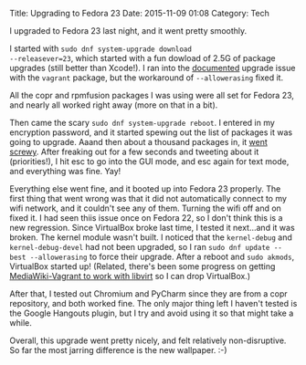Title: Upgrading to Fedora 23
Date: 2015-11-09 01:08
Category: Tech

I upgraded to Fedora 23 last night, and it went pretty smoothly.

I started with <code>sudo dnf system-upgrade download --releasever=23</code>, which started with a fun dowload of 2.5G of package upgrades (still better than Xcode!). I ran into the [documented](https://fedoraproject.org/wiki/Common_F23_bugs#Upgrade_path_for_Vagrant_broken_.28rubygem-celluloid_retired.29) upgrade issue with the <code>vagrant</code> package, but the workaround of <code>--allowerasing</code> fixed it.

All the copr and rpmfusion packages I was using were all set for Fedora 23, and nearly all worked right away (more on that in a bit).

Then came the scary <code>sudo dnf system-upgrade reboot</code>. I entered in my encryption password, and it started spewing out the list of packages it was going to upgrade. Aaand then about a thousand packages in, it [went screwy](https://twitter.com/legoktm/status/663248891534381057). After freaking out for a few seconds and tweeting about it (priorities!), I hit esc to go into the GUI mode, and esc again for text mode, and everything was fine. Yay!

Everything else went fine, and it booted up into Fedora 23 properly. The first thing that went wrong was that it did not automatically connect to my wifi network, and it couldn't see any of them. Turning the wifi off and on fixed it. I had seen thiis issue once on Fedora 22, so I don't think this is a new regression. Since VirtualBox broke last time, I tested it next...and it was broken. The kernel module wasn't built. I noticed that the <code>kernel-debug</code> and <code>kernel-debug-devel</code> had not been upgraded, so I ran <code>sudo dnf update --best --allowerasing</code> to force their upgrade. After a reboot and <code>sudo akmods</code>, VirtualBox started up! (Related, there's been some progress on getting [MediaWiki-Vagrant to work with libvirt](https://phabricator.wikimedia.org/T71223) so I can drop VirtualBox.)

After that, I tested out Chromium and PyCharm since they are from a copr repository, and both worked fine. The only major thing left I haven't tested is the Google Hangouts plugin, but I try and avoid using it so that might take a while.

Overall, this upgrade went pretty nicely, and felt relatively non-disruptive. So far the most jarring difference is the new wallpaper. :-)

